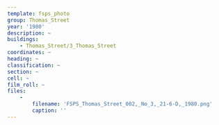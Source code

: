 ```yaml
---
template: fsps_photo
group: Thomas_Street
year: '1980'
description: ~
buildings:
    - Thomas_Street/3_Thomas_Street
coordinates: ~
heading: ~
classification: ~
section: ~
cell: ~
film_roll: ~
files:
    -
        filename: 'FSPS_Thomas_Street_002,_No_3,_21-6-D,_1980.png'
        caption: ''
---
```


